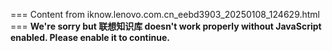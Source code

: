 === Content from iknow.lenovo.com.cn_eebd3903_20250108_124629.html ===
**We're sorry but 联想知识库 doesn't work properly without JavaScript enabled. Please enable it to continue.**
